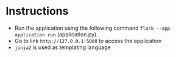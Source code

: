 # Instructions
* Run the application using the following command `flask --app application run` (application.py)
* Go to link `http://127.0.0.1:5000` to access the application
* `jinja2` is used as templating language
